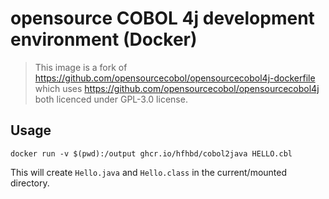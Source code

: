 # opensource COBOL 4j development environment (Docker)

> This image is a fork of https://github.com/opensourcecobol/opensourcecobol4j-dockerfile which uses https://github.com/opensourcecobol/opensourcecobol4j both licenced under GPL-3.0 license.

## Usage ##

```
docker run -v $(pwd):/output ghcr.io/hfhbd/cobol2java HELLO.cbl
```
This will create `Hello.java` and `Hello.class` in the current/mounted directory.
